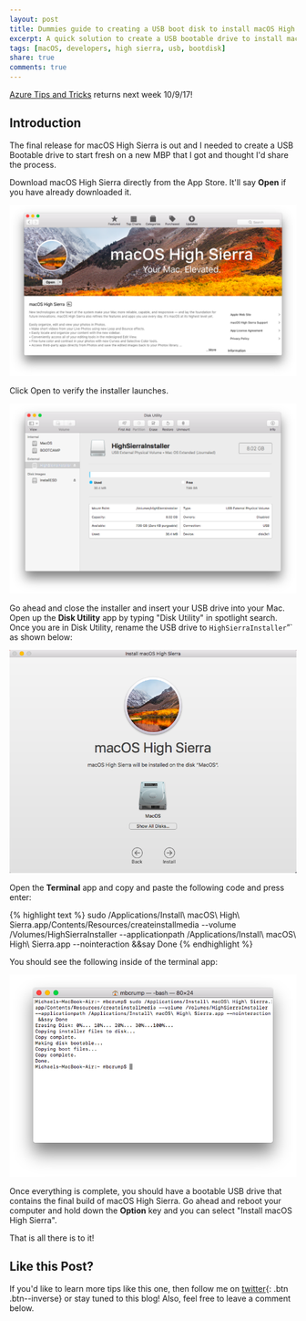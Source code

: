 ```yaml
---
layout: post
title: Dummies guide to creating a USB boot disk to install macOS High Sierra
excerpt: A quick solution to create a USB bootable drive to install macOS High Sierra.
tags: [macOS, developers, high sierra, usb, bootdisk]
share: true
comments: true
---
```


[Azure Tips and Tricks](https://michaelcrump.net/azure-tips-and-tricks-complete-list/) returns next week 10/9/17! 

## Introduction

The final release for macOS High Sierra is out and I needed to create a USB Bootable drive to start fresh on a new MBP that I got and thought I'd share the process. 

Download macOS High Sierra directly from the App Store. It'll say **Open** if you have already downloaded it. 

![image](/files/macoshighsierra1.png)

Click Open to verify the installer launches. 

![image](/files/macoshighsierra2.png)

Go ahead and close the installer and insert your USB drive into your Mac. Open up the **Disk Utility** app by typing "Disk Utility" in spotlight search. Once you are in Disk Utility, rename the USB drive to `HighSierraInstaller`”` as shown below:

![image](/files/macoshighsierra3.png)

Open the **Terminal** app and copy and paste the following code and press enter: 

{% highlight text %}
sudo /Applications/Install\ macOS\ High\ Sierra.app/Contents/Resources/createinstallmedia --volume /Volumes/HighSierraInstaller --applicationpath /Applications/Install\ macOS\ High\ Sierra.app --nointeraction &&say Done
{% endhighlight %}

You should see the following inside of the terminal app:

![image](/files/macoshighsierra4.png)

Once everything is complete, you should have a bootable USB drive that contains the final build of macOS High Sierra. Go ahead and reboot your computer and hold down the **Option** key and you can select "Install macOS High Sierra". 

That is all there is to it! 

## Like this Post?

If you'd like to learn more tips like this one, then follow me on [twitter](http://twitter.com/mbcrump){: .btn .btn--inverse} or stay tuned to this blog! Also, feel free to leave a comment below. 
